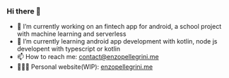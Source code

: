 ### Hi there 👋



- 🔭 I’m currently working on an fintech app for android, a school project with machine learning and serverless
- 🌱 I’m currently learning android app development with kotlin, node js developent with typescript or kotlin
- 📫 How to reach me: 
  [contact@enzopellegrini.me](mailto://contact@enzopellegrini.me)
- 👨🏻‍💻 Personal website(WIP): [enzopellegrini.me](https://enzopellegrini.me)
